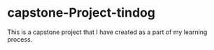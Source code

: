 # capstone-Project-tindog
This is a capstone project that I have created as a part of my learning process.
